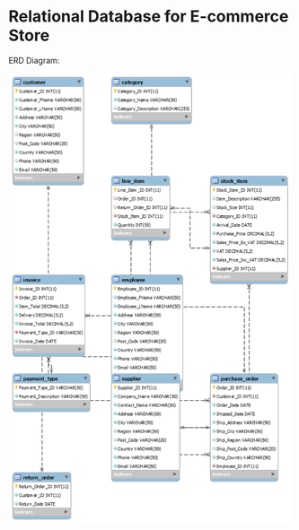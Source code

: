 # Relational Database for E-commerce Store

ERD Diagram:

![alt tag](https://github.com/PaulineStach/RelationalDatabaseForOnlineStore/blob/master/Images/erd.png)
